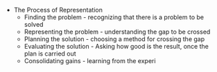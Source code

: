 - The Process of Representation
	- Finding the problem - recognizing that there is a problem to be solved
	- Representing the problem - understanding the gap to be crossed
	- Planning the solution - choosing a method for crossing the gap
	- Evaluating the solution - Asking how good is the result, once the plan is carried out
	- Consolidating gains - learning from the experi